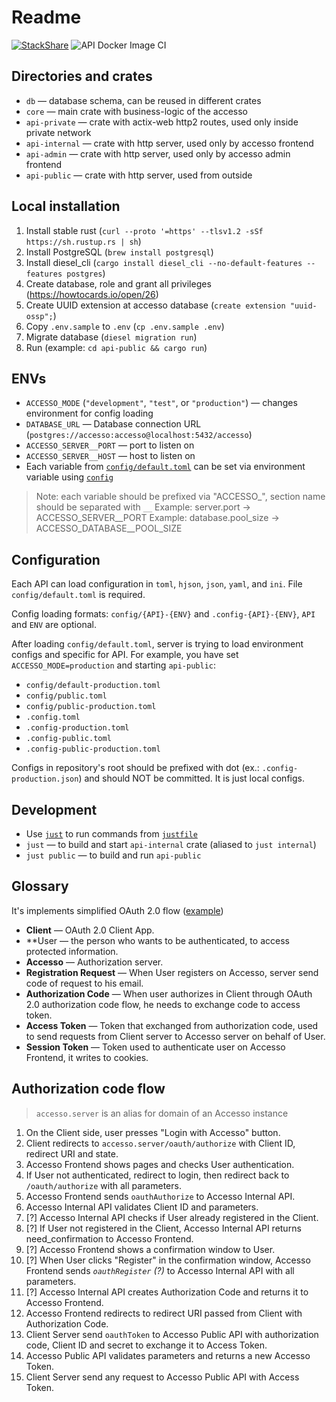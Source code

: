 # Readme

[![StackShare](http://img.shields.io/badge/tech-stack-0690fa.svg?style=flat)](https://stackshare.io/authmenow/backend) ![API Docker Image CI](https://github.com/accesso-app/backend/workflows/API%20Docker%20Image%20CI/badge.svg)

## Directories and crates

- `db` — database schema, can be reused in different crates
- `core` — main crate with business-logic of the accesso
- `api-private` — crate with actix-web http2 routes, used only inside private network
- `api-internal` — crate with http server, used only by accesso frontend
- `api-admin` — crate with http server, used only by accesso admin frontend
- `api-public` — crate with http server, used from outside

## Local installation

1. Install stable rust (`curl --proto '=https' --tlsv1.2 -sSf https://sh.rustup.rs | sh`)
2. Install PostgreSQL (`brew install postgresql`)
3. Install diesel_cli (`cargo install diesel_cli --no-default-features --features postgres`)
4. Create database, role and grant all privileges (https://howtocards.io/open/26)
5. Create UUID extension at accesso database (`create extension "uuid-ossp";`)
6. Copy `.env.sample` to `.env` (`cp .env.sample .env`)
7. Migrate database (`diesel migration run`)
8. Run (example: `cd api-public && cargo run`)

## ENVs

- `ACCESSO_MODE` (`"development"`, `"test"`, or `"production"`) — changes environment for config loading
- `DATABASE_URL` — Database connection URL (`postgres://accesso:accesso@localhost:5432/accesso`)
- `ACCESSO_SERVER__PORT` — port to listen on
- `ACCESSO_SERVER__HOST` — host to listen on
- Each variable from [`config/default.toml`](/config/default.toml) can be set via environment variable using [`config`](https://docs.rs/config)

> Note: each variable should be prefixed via "ACCESSO_", section name should be separated with `__`
> Example: server.port -> ACCESSO_SERVER__PORT
> Example: database.pool_size -> ACCESSO_DATABASE__POOL_SIZE

## Configuration

Each API can load configuration in `toml`, `hjson`, `json`, `yaml`, and `ini`. File `config/default.toml` is required.

Config loading formats: `config/{API}-{ENV}` and `.config-{API}-{ENV}`, `API` and `ENV` are optional.

After loading `config/default.toml`, server is trying to load environment configs and specific for API. For example, you have set `ACCESSO_MODE=production` and starting `api-public`:
- `config/default-production.toml`
- `config/public.toml`
- `config/public-production.toml`
- `.config.toml`
- `.config-production.toml`
- `.config-public.toml`
- `.config-public-production.toml`

Configs in repository's root should be prefixed with dot (ex.: `.config-production.json`) and should NOT be committed. It is just local configs.

## Development

- Use [`just`](https://github.com/casey/just) to run commands from [`justfile`](./justfile)
- `just` — to build and start `api-internal` crate (aliased to `just internal`)
- `just public` — to build and run `api-public`

## Glossary

It's implements simplified OAuth 2.0 flow ([example](https://itnext.io/an-oauth-2-0-introduction-for-beginners-6e386b19f7a9))

- **Client** — OAuth 2.0 Client App.
- **User — the person who wants to be authenticated, to access protected information.
- **Accesso** — Authorization server.
- **Registration Request** — When User registers on Accesso, server send code of request to his email.
- **Authorization Code** — When user authorizes in Client through OAuth 2.0 authorization code flow, he needs to exchange code to access token.
- **Access Token** — Token that exchanged from authorization code, used to send requests from Client server to Accesso server on behalf of User.
- **Session Token** — Token used to authenticate user on Accesso Frontend, it writes to cookies.

## Authorization code flow

> `accesso.server` is an alias for domain of an Accesso instance

1. On the Client side, user presses "Login with Accesso" button.
1. Client redirects to `accesso.server/oauth/authorize` with Client ID, redirect URI and state.
1. Accesso Frontend shows pages and checks User authentication.
1. If User not authenticated, redirect to login, then redirect back to `/oauth/authorize` with all parameters.
1. Accesso Frontend sends `oauthAuthorize` to Accesso Internal API.
1. Accesso Internal API validates Client ID and parameters.
1. [?] Accesso Internal API checks if User already registered in the Client.
1. [?] If User not registered in the Client, Accesso Internal API returns need_confirmation to Accesso Frontend.
1. [?] Accesso Frontend shows a confirmation window to User.
1. [?] When User clicks "Register" in the confirmation window, Accesso Frontend sends _`oauthRegister` (?)_ to Accesso Internal API with all parameters.
1. [?] Accesso Internal API creates Authorization Code and returns it to Accesso Frontend.
1. Accesso Frontend redirects to redirect URI passed from Client with Authorization Code.
1. Client Server send `oauthToken` to Accesso Public API with authorization code, Client ID and secret to exchange it to Access Token.
1. Accesso Public API validates parameters and returns a new Accesso Token.
1. Client Server send any request to Accesso Public API with Access Token.
